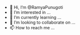 - 👋 Hi, I’m @RamyaPunugoti
- 👀 I’m interested in ...
- 🌱 I’m currently learning ...
- 💞️ I’m looking to collaborate on ...
- 📫 How to reach me ...

<!---
RamyaPunugoti/RamyaPunugoti is a ✨ special ✨ repository because its `README.md` (this file) appears on your GitHub profile.
You can click the Preview link to take a look at your changes.
--->
